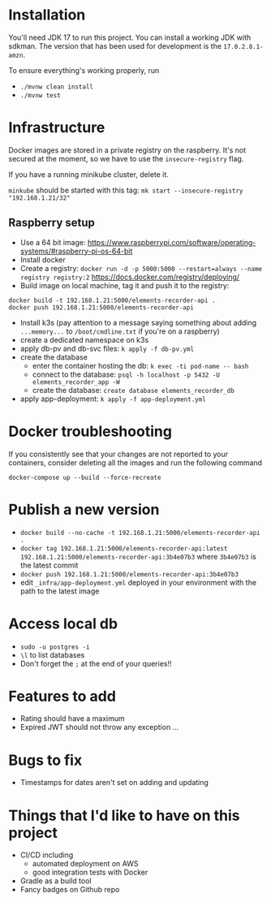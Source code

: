 # Installation

You'll need JDK 17 to run this project. You can install a working JDK with sdkman. The version that has been used for development 
is the `17.0.2.8.1-amzn`.

To ensure everything's working properly, run
* `./mvnw clean install`
* `./mvnw test`

# Infrastructure
Docker images are stored in a private registry on the raspberry. It's not secured at the moment, so we have to use the `insecure-registry` flag.

If you have a running minikube cluster, delete it.

`minkube` should be started with this tag: `mk start --insecure-registry "192.168.1.21/32"`

## Raspberry setup
* Use a 64 bit image: https://www.raspberrypi.com/software/operating-systems/#raspberry-pi-os-64-bit
* Install docker
* Create a registry: `docker run -d -p 5000:5000 --restart=always --name registry registry:2` https://docs.docker.com/registry/deploying/
* Build image on local machine, tag it and push it to the registry:
```shell
docker build -t 192.168.1.21:5000/elements-recorder-api .
docker push 192.168.1.21:5000/elements-recorder-api
```
* Install k3s (pay attention to a message saying something about adding `...memory...` to `/boot/cmdline.txt` if you're on a raspberry)
* create a dedicated namespace on k3s
* apply db-pv and db-svc files: `k apply -f db-pv.yml`
* create the database
  * enter the container hosting the db: `k exec -ti pod-name -- bash`
  * connect to the database: `psql -h localhost -p 5432 -U elements_recorder_app -W`
  * create the database: `create database elements_recorder_db`
* apply app-deployment: `k apply -f app-deployment.yml`

# Docker troubleshooting
If you consistently see that your changes are not reported to your containers, consider deleting all the images and run the following command 
```
docker-compose up --build --force-recreate
```

# Publish a new version
* `docker build --no-cache -t 192.168.1.21:5000/elements-recorder-api .`
* `docker tag 192.168.1.21:5000/elements-recorder-api:latest 192.168.1.21:5000/elements-recorder-api:3b4e07b3`
where `3b4e07b3` is the latest commit
* `docker push 192.168.1.21:5000/elements-recorder-api:3b4e07b3`
* edit `_infra/app-deployment.yml` deployed in your environment with the path to the latest image

# Access local db
* `sudo -u postgres -i`
* `\l` to list databases
* Don't forget the `;` at the end of your queries!!

# Features to add
* Rating should have a maximum
* Expired JWT should not throw any exception
...
# Bugs to fix 
* Timestamps for dates aren't set on adding and updating

# Things that I'd like to have on this project
* CI/CD including
    * automated deployment on AWS
    * good integration tests with Docker
* Gradle as a build tool
* Fancy badges on Github repo